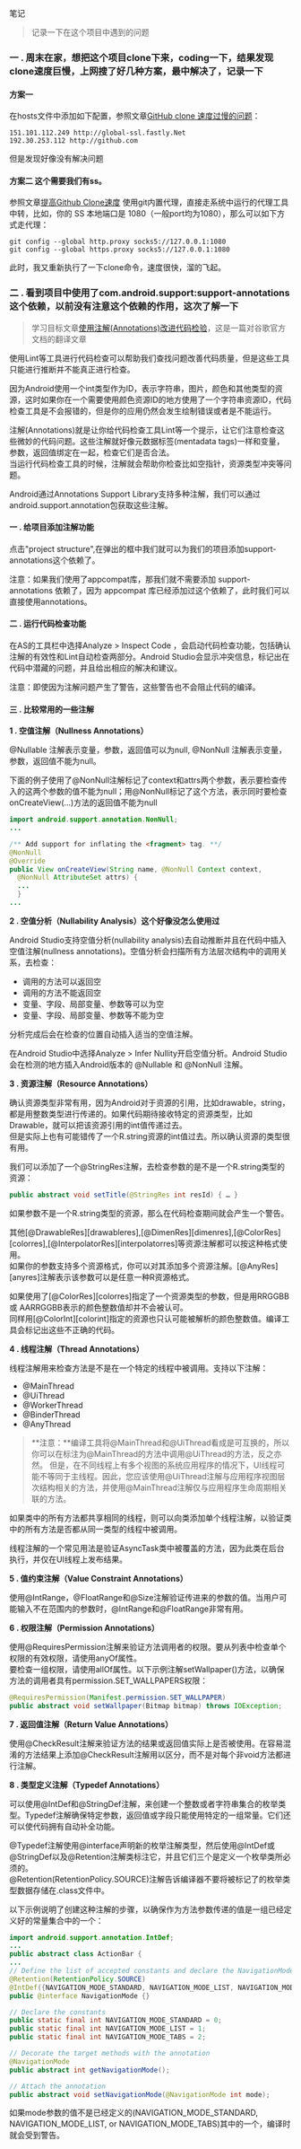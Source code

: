笔记
>记录一下在这个项目中遇到的问题
### 一 . 周末在家，想把这个项目clone下来，coding一下，结果发现clone速度巨慢，上网搜了好几种方案，最中解决了，记录一下
#### 方案一
在hosts文件中添加如下配置，参照文章[GitHub clone 速度过慢的问题](https://blog.csdn.net/sinat_38843093/article/details/79716804)：
```text
151.101.112.249 http://global-ssl.fastly.Net
192.30.253.112 http://github.com
```
但是发现好像没有解决问题
#### 方案二 这个需要我们有ss。
参照文章[提高Github Clone速度](https://www.jianshu.com/p/5e74b1042b70)
使用git内置代理，直接走系统中运行的代理工具中转，比如，你的 SS 本地端口是 1080（一般port均为1080），那么可以如下方式走代理：
```text
git config --global http.proxy socks5://127.0.0.1:1080
git config --global https.proxy socks5://127.0.0.1:1080
```
此时，我又重新执行了一下clone命令，速度很快，溜的飞起。

### 二 . 看到项目中使用了com.android.support:support-annotations这个依赖，以前没有注意这个依赖的作用，这次了解一下
>学习目标文章[使用注解(Annotations)改进代码检验](https://www.jianshu.com/p/73110a4b70f8)，这是一篇对谷歌官方文档的翻译文章<br>

使用Lint等工具进行代码检查可以帮助我们查找问题改善代码质量，但是这些工具只能进行推断并不能真正进行检查。<br>

因为Android使用一个int类型作为ID，表示字符串，图片，颜色和其他类型的资源，这时如果你在一个需要使用颜色资源ID的地方使用了一个字符串资源ID，代码检查工具是不会报错的，但是你的应用仍然会发生绘制错误或者是不能运行。<br>


注解(Annotations)就是让你给代码检查工具Lint等一个提示，让它们注意检查这些微妙的代码问题。这些注解就好像元数据标签(mentadata tags)一样和变量，参数，返回值绑定在一起，检查它们是否合法。<br>
当运行代码检查工具的时候，注解就会帮助你检查比如空指针，资源类型冲突等问题。<br>

Android通过Annotations Support Library支持多种注解，我们可以通过android.support.annotation包获取这些注解。<br>

#### 一 . 给项目添加注解功能

点击"project structure",在弹出的框中我们就可以为我们的项目添加support-annotations这个依赖了。<br>

注意：如果我们使用了appcompat库，那我们就不需要添加 support-annotations 依赖了，因为 appcompat 库已经添加过这个依赖了，此时我们可以直接使用annotations。<br>

#### 二 . 运行代码检查功能
在AS的工具栏中选择Analyze > Inspect Code ，会启动代码检查功能，包括确认注解的有效性和Lint自动检查两部分。Android Studio会显示冲突信息，标记出在代码中潜藏的问题，并且给出相应的解决和建议。<br>

注意：即使因为注解问题产生了警告，这些警告也不会阻止代码的编译。<br>

#### 三 . 比较常用的一些注解

**1 . 空值注解（Nullness Annotations）** <br>

@Nullable 注解表示变量，参数，返回值可以为null, @NonNull 注解表示变量，参数，返回值不能为null。<br>

下面的例子使用了@NonNull注解标记了context和attrs两个参数，表示要检查传入的这两个参数的值不能为null；用@NonNull标记了这个方法，表示同时要检查onCreateView(...)方法的返回值不能为null<br>

```java
import android.support.annotation.NonNull;
...

/** Add support for inflating the <fragment> tag. **/
@NonNull
@Override
public View onCreateView(String name, @NonNull Context context,
  @NonNull AttributeSet attrs) {
  ...
  }
...

```
**2 . 空值分析（Nullability Analysis）这个好像没怎么使用过**<br>

Android Studio支持空值分析(nullability analysis)去自动推断并且在代码中插入空值注解(nullness annotations)。空值分析会扫描所有方法层次结构中的调用关系，去检查：<br>

* 调用的方法可以返回空
* 调用的方法不能返回空
* 变量、字段、局部变量、参数等可以为空
* 变量、字段、局部变量、参数等不能为空

分析完成后会在检查的位置自动插入适当的空值注解。<br>

在Android Studio中选择Analyze > Infer Nullity开启空值分析。Android Studio会在检测的地方插入Android版本的 @Nullable 和 @NonNull 注解。

**3 . 资源注解（Resource Annotations）**<br>

确认资源类型非常有用，因为Android对于资源的引用，比如drawable，string，都是用整数类型进行传递的。如果代码期待接收特定的资源类型，比如Drawable，就可以把该资源引用的int值传递过去。<br>
但是实际上也有可能错传了一个R.string资源的int值过去。所以确认资源的类型很有用。<br>

我们可以添加了一个@StringRes注解，去检查参数的是不是一个R.string类型的资源：<br>
```java
public abstract void setTitle(@StringRes int resId) { … }
```
如果参数不是一个R.string类型的资源，那么在代码检查期间就会产生一个警告。<br>

其他[@DrawableRes][drawableres],[@DimenRes][dimenres],[@ColorRes][colorres],[@InterpolatorRes][interpolatorres]等资源注解都可以按这种格式使用。<br>
如果你的参数支持多个资源格式，你可以对其添加多个资源注解。[@AnyRes][anyres]注解表示该参数可以是任意一种R资源格式。<br>

如果使用了[@ColorRes][colorres]指定了一个资源类型的参数，但是用RRGGBB 或 AARRGGBB表示的颜色整数值却并不会被认可。<br>
同样用[@ColorInt][colorint]指定的资源也只认可能被解析的颜色整数值。编译工具会标记出这些不正确的代码。<br>

**4 . 线程注解（Thread Annotations）**<br>

线程注解用来检查方法是不是在一个特定的线程中被调用。支持以下注解：<br>
 * @MainThread
 * @UiThread
 * @WorkerThread
 * @BinderThread
 * @AnyThread
 >**注意：**编译工具将@MainThread和@UiThread看成是可互换的，所以你可以在标注为@MainThread的方法中调用@UiThread的方法，反之亦然。
 >但是，在不同线程上有多个视图的系统应用程序的情况下，UI线程可能不等同于主线程。因此，您应该使用@UiThread注解与应用程序视图层次结构相关的方法，并使用@MainThread注解仅与应用程序生命周期相关联的方法。<br>
 
 如果类中的所有方法都共享相同的线程，则可以向类添加单个线程注解，以验证类中的所有方法是否都从同一类型的线程中被调用。<br>
 
 线程注解的一个常见用法是验证AsyncTask类中被覆盖的方法，因为此类在后台执行，并仅在UI线程上发布结果。<br>
 
 **5 . 值约束注解（Value Constraint Annotations）**<br>
 
 使用@IntRange，@FloatRange和@Size注解验证传进来的参数的值。当用户可能输入不在范围内的参数时，@IntRange和@FloatRange非常有用。
 
 **6 . 权限注解（Permission Annotations）**<br>
 
 使用@RequiresPermission注解来验证方法调用者的权限。要从列表中检查单个权限的有效权限，请使用anyOf属性。 <br>
 要检查一组权限，请使用allOf属性。以下示例注解setWallpaper()方法，以确保方法的调用者具有permission.SET_WALLPAPERS权限：
 ```java
@RequiresPermission(Manifest.permission.SET_WALLPAPER)
public abstract void setWallpaper(Bitmap bitmap) throws IOException;
```
**7 . 返回值注解（Return Value Annotations）**<br>

使用@CheckResult注解来验证方法的结果或返回值实际上是否被使用。在容易混淆的方法结果上添加@CheckResult注解用以区分，而不是对每个非void方法都进行注解。<br>

**8 . 类型定义注解（Typedef Annotations）**<br>

可以使用@IntDef和@StringDef注解，来创建一个整数或者字符串集合的枚举类型。Typedef注解确保特定参数，返回值或字段只能使用特定的一组常量。它们还可以使代码拥有自动补全功能。<br>

@Typedef注解使用@interface声明新的枚举注解类型，然后使用@IntDef或@StringDef以及@Retention注解类标注它，并且它们三个是定义一个枚举类所必须的。<br>
@Retention(RetentionPolicy.SOURCE)注解告诉编译器不要将被标记了的枚举类型数据存储在.class文件中。<br>

以下示例说明了创建这种注解的步骤，以确保作为方法参数传递的值是一组已经定义好的常量集合中的一个：<br>
```java
import android.support.annotation.IntDef;
...
public abstract class ActionBar {
...
// Define the list of accepted constants and declare the NavigationMode annotation
@Retention(RetentionPolicy.SOURCE)
@IntDef({NAVIGATION_MODE_STANDARD, NAVIGATION_MODE_LIST, NAVIGATION_MODE_TABS})
public @interface NavigationMode {}

// Declare the constants
public static final int NAVIGATION_MODE_STANDARD = 0;
public static final int NAVIGATION_MODE_LIST = 1;
public static final int NAVIGATION_MODE_TABS = 2;

// Decorate the target methods with the annotation
@NavigationMode
public abstract int getNavigationMode();

// Attach the annotation
public abstract void setNavigationMode(@NavigationMode int mode);

```

如果mode参数的值不是已经定义的(NAVIGATION_MODE_STANDARD, NAVIGATION_MODE_LIST, or NAVIGATION_MODE_TABS)其中的一个，编译时就会受到警告。<br>







 
 
 
     

























